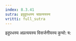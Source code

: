 ```yaml
---
index: 8.3.41
sutra: इदुदुपधस्य चाप्रत्ययस्य
vritti: full_sutra
---
```


इदुपधस्य अप्रत्ययस्य विसर्जनीयस्य कुप्वो: ष: 